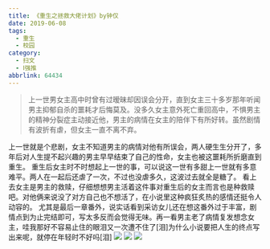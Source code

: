 ```yaml
---
title: 《重生之拯救大佬计划》by钟仅
date: 2019-06-08
tags:
  - 重生
  - 校园
category:
  - 扫文
  - Ⅰ强推
abbrlink: 64434
---
```

<meta name="referrer" content="no-referrer" />

> 上一世男女主高中时曾有过暧昧却因误会分开，直到女主三十多岁那年听闻男主抑郁自杀的噩耗才后悔莫及。没多久女主意外死亡重回高中，不惧男主的精神分裂症主动接近他，男主的病情在女主的陪伴下有所好转。虽然剧情有波折有虐，但女主一直不离不弃。

<!-- more -->

上一世就是个悲剧，女主不知道男主的病情对他有所误会，两人硬生生分开了，多年后对人生提不起兴趣的男主早早结束了自己的性命，女主也被这噩耗所折磨直到重生。
重生后女主时不时想起上一世的事，可以说这一世有多甜上一世就有多意难平。两人在一起后还虐了一次，不过也没虐多久，这波过去就全是糖了。
看上去女主是男主的救赎，仔细想想男主活着这件事对重生后的女主而言也是种救赎吧。对他俩来说没了对方自己也不想活了，在小说里这种疯狂炙热的感情还挺令人动容的。
尤其是最后一章番外，说实话看到采访女儿还在想这番外过于丰富，剧情点到为止完结即可，写太多反而会觉得无味。再一看男主老了病情复发想念女主，哇我那好不容易止住的眼泪又一次遭不住了[泪]为什么小说要把人生的终点写出来呢，就停在年轻时不好吗[泪]
![](https://wx4.sinaimg.cn/mw690/0069kFhhgy1g3ta5k90dnj30yi1pcqv5.jpg)
![](https://wx4.sinaimg.cn/mw690/0069kFhhgy1g3ta5m7dczj30yi1pcqv5.jpg)
![](https://wx4.sinaimg.cn/mw690/0069kFhhgy1g3ta5ojvqzj30yi1pcnpd.jpg)
